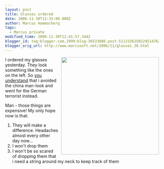 ```yaml
---
layout: post
title: Glasses ordered
date: 2006-11-30T12:33:00.000Z
author: Marcus Hammarberg
tags:
  - Marcus private
modified_time: 2006-11-30T12:41:57.344Z
blogger_id: tag:blogger.com,1999:blog-36533086.post-5113156250229514762
blogger_orig_url: http://www.marcusoft.net/2006/11/glasses_30.html
---
```


[<img
src="http://www.silhouette.com/imperia/md/images/b2c/publicrelations/news/2005/nasa/partnerschaft/tma_space_close_3_2.jpg"
style="FLOAT: right; MARGIN: 0px 0px 10px 10px; WIDTH: 320px; CURSOR: hand"
data-border="0" />](http://www.silhouette.com/imperia/md/images/b2c/publicrelations/news/2005/nasa/partnerschaft/tma_space_close_3_2.jpg)
I ordered my glasses yesterday. They look something like the ones on the
left. So [you
understand](http://marcushammarberg.blogspot.com/2006/11/glasses.html)
that i avoided the china man-look and went for the German terrorist
instead.

Man - those things are expensive! My only hope now is that:

1.  They will make a difference. Headaches almost every other day now...
2.  I won't drop them
3.  I won't be so scared of dropping them that i need a string around my
    neck to keep track of them
